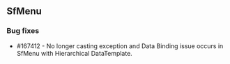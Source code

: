 ## SfMenu

### Bug fixes

* \#167412 - No longer casting exception and Data Binding issue occurs in SfMenu with Hierarchical DataTemplate.